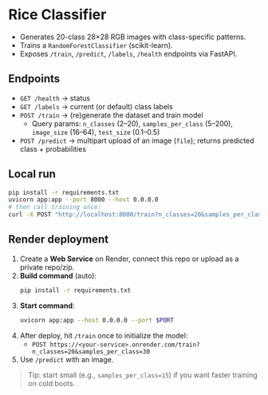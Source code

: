 # Rice Classifier 

- Generates 20-class 28×28 RGB images with class-specific patterns.
- Trains a `RandomForestClassifier` (scikit-learn).
- Exposes `/train`, `/predict`, `/labels`, `/health` endpoints via FastAPI.

## Endpoints
- `GET /health` → status
- `GET /labels` → current (or default) class labels
- `POST /train` → (re)generate the dataset and train model
  - Query params: `n_classes` (2–20), `samples_per_class` (5–200), `image_size` (16–64), `test_size` (0.1–0.5)
- `POST /predict` → multipart upload of an image (`file`); returns predicted class + probabilities

## Local run
```bash
pip install -r requirements.txt
uvicorn app:app --port 8000 --host 0.0.0.0
# then call training once:
curl -X POST "http://localhost:8000/train?n_classes=20&samples_per_class=30"
```

## Render deployment
1. Create a **Web Service** on Render, connect this repo or upload as a private repo/zip.
2. **Build command** (auto):
   ```bash
   pip install -r requirements.txt
   ```
3. **Start command**:
   ```bash
   uvicorn app:app --host 0.0.0.0 --port $PORT
   ```
4. After deploy, hit `/train` once to initialize the model:
   - `POST https://<your-service>.onrender.com/train?n_classes=20&samples_per_class=30`
5. Use `/predict` with an image.

> Tip: start small (e.g., `samples_per_class=15`) if you want faster training on cold boots.
